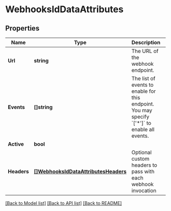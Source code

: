 # WebhooksIdDataAttributes

## Properties

Name | Type | Description | Notes
------------ | ------------- | ------------- | -------------
**Url** | **string** | The URL of the webhook endpoint. | [optional] 
**Events** | **[]string** | The list of events to enable for this endpoint. You may specify &#x60;[&#39;*&#39;]&#x60; to enable all events. | [optional] 
**Active** | **bool** |  | [optional] 
**Headers** | [**[]WebhooksIdDataAttributesHeaders**](_webhooks__id__data_attributes_headers.md) | Optional custom headers to pass with each webhook invocation | [optional] 

[[Back to Model list]](../README.md#documentation-for-models) [[Back to API list]](../README.md#documentation-for-api-endpoints) [[Back to README]](../README.md)


